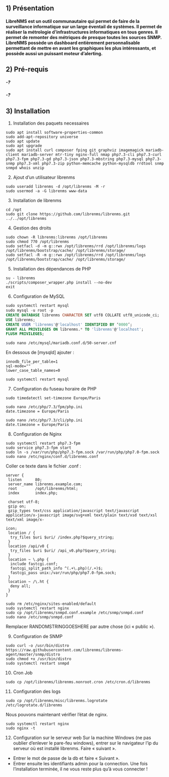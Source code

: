 ## 1) Présentation

#### LibreNMS est un outil communautaire qui permet de faire de la surveillance informatique sur un large éventail de systèmes. Il permet de réaliser la métrologie d’infrastructures informatiques en tous genres. Il permet de remonter des métriques de presque toutes les sources SNMP. LibreNMS possède un dashboard entièrement personnalisable permettant de mettre en avant les graphiques les plus intéressants, et possède aussi un puissant moteur d’alerting.

## 2) Pré-requis
##### -?
##### -?

## 3) Installation

1. Installation des paquets necessaires

```
sudo apt install software-properties-common
sudo add-apt-repository universe
sudo apt update
sudo apt upgrade
sudo apt install curl composer fping git graphviz imagemagick mariadb-client mariadb-server mtr-tiny nginx-full nmap php7.3-cli php7.3-curl php7.3-fpm php7.3-gd php7.3-json php7.3-mbstring php7.3-mysql php7.3-snmp php7.3-xml php7.3-zip python-memcache python-mysqldb rrdtool snmp snmpd whois unzip
```

2. Ajout d’un utilisateur librenms

```
sudo useradd librenms -d /opt/librenms -M -r
sudo usermod -a -G librenms www-data
```

3. Installation de librenms

```
cd /opt
sudo git clone https://github.com/librenms/librenms.git ../../opt/librenms
```

4. Gestion des droits

```
sudo chown -R librenms:librenms /opt/librenms
sudo chmod 770 /opt/librenms
sudo setfacl -d -m g::rwx /opt/librenms/rrd /opt/librenms/logs /opt/librenms/bootstrap/cache/ /opt/librenms/storage/
sudo setfacl -R -m g::rwx /opt/librenms/rrd /opt/librenms/logs /opt/librenms/bootstrap/cache/ /opt/librenms/storage/
```

5. Installation des dépendances de PHP

```
su - librenms
./scripts/composer_wrapper.php install --no-dev
exit
```

6. Configuration de MySQL

```sql
sudo systemctl restart mysql
sudo mysql -u root -p
CREATE DATABASE librenms CHARACTER SET utf8 COLLATE utf8_unicode_ci;
USE librenms;
CREATE USER 'librenms'@'localhost' IDENTIFIED BY ‘0000’;
GRANT ALL PRIVILEGES ON librenms.* TO 'librenms'@'localhost';
FLUSH PRIVILEGES;
```

```
sudo nano /etc/mysql/mariadb.conf.d/50-server.cnf
```

En dessous de [mysqld] ajouter :

```
innodb_file_per_table=1
sql-mode=""
lower_case_table_names=0
```

```
sudo systemctl restart mysql
```

7. Configuration du fuseau horaire de PHP

```
sudo timedatectl set-timezone Europe/Paris

sudo nano /etc/php/7.3/fpm/php.ini
date.timezone = Europe/Paris

sudo nano /etc/php/7.3/cli/php.ini
date.timezone = Europe/Paris
```
 
8. Configuration de Nginx

```
sudo systemctl restart php7.3-fpm
sudo service php7.3-fpm start
sudo ln -s /var/run/php/php7.3-fpm.sock /var/run/php/php7.0-fpm.sock
sudo nano /etc/nginx/conf.d/librenms.conf
```

Coller ce texte dans le fichier .conf :

```
server {
 listen      80;
 server_name librenms.example.com;
 root        /opt/librenms/html;
 index       index.php;

 charset utf-8;
 gzip on;
 gzip_types text/css application/javascript text/javascript application/x-javascript image/svg+xml text/plain text/xsd text/xsl text/xml image/x-

icon;
 location / {
  try_files $uri $uri/ /index.php?$query_string;
 }
 location /api/v0 {
  try_files $uri $uri/ /api_v0.php?$query_string;
 }
 location ~ \.php {
  include fastcgi.conf;
  fastcgi_split_path_info ^(.+\.php)(/.+)$;
  fastcgi_pass unix:/var/run/php/php7.0-fpm.sock;
 }
 location ~ /\.ht {
  deny all;
 }
}
```

```
sudo rm /etc/nginx/sites-enabled/default
sudo systemctl restart nginx
sudo cp /opt/librenms/snmpd.conf.example /etc/snmp/snmpd.conf
sudo nano /etc/snmp/snmpd.conf
```

Remplacer RANDOMSTRINGGOESHERE par autre chose (ici « public »).

9. Configuration de SNMP

```
sudo curl -o /usr/bin/distro https://raw.githubusercontent.com/librenms/librenms-agent/master/snmp/distro
sudo chmod +x /usr/bin/distro
sudo systemctl restart snmpd
```

10.	Cron Job

```
sudo cp /opt/librenms/librenms.nonroot.cron /etc/cron.d/librenms
```

11.	Configuration des logs

```
sudo cp /opt/librenms/misc/librenms.logrotate /etc/logrotate.d/librenms
```

Nous pouvons maintenant vérifier l’état de nginx.

```
sudo systemctl restart nginx
sudo nginx -t
```

12. Configuration sur le serveur web
Sur la machine Windows (ne pas oublier d’enlever le pare-feu windows), entrer sur le navigateur l’ip du serveur où est installé librenms. Faire « suivant ».
-	Entrer le mot de passe de la db et faire « Suivant ».
-	Entrer ensuite les identifiants admin pour la connection.
Une fois l’installation terminée, il ne vous reste plus qu’à vous connecter !
